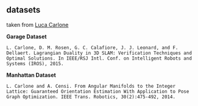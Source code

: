 datasets
---
taken from [Luca Carlone](https://lucacarlone.mit.edu/datasets/)

**Garage Dataset**
```
L. Carlone, D. M. Rosen, G. C. Calafiore, J. J. Leonard, and F. Dellaert. Lagrangian Duality in 3D SLAM: Verification Techniques and Optimal Solutions. In IEEE/RSJ Intl. Conf. on Intelligent Robots and Systems (IROS), 2015.
```

**Manhattan Dataset**
```
L. Carlone and A. Censi. From Angular Manifolds to the Integer Lattice: Guaranteed Orientation Estimation With Application to Pose Graph Optimization. IEEE Trans. Robotics, 30(2):475-492, 2014.
```
